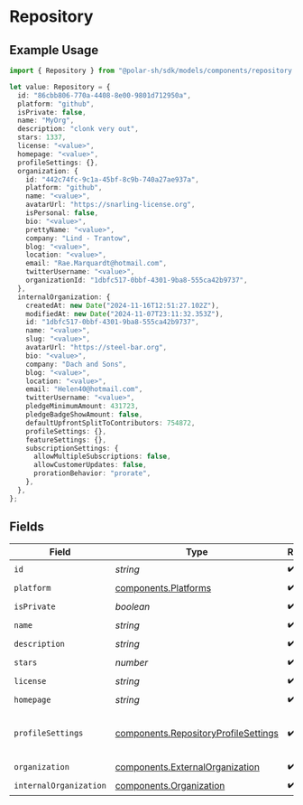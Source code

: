 # Repository

## Example Usage

```typescript
import { Repository } from "@polar-sh/sdk/models/components/repository.js";

let value: Repository = {
  id: "86cbb806-770a-4408-8e00-9801d712950a",
  platform: "github",
  isPrivate: false,
  name: "MyOrg",
  description: "clonk very out",
  stars: 1337,
  license: "<value>",
  homepage: "<value>",
  profileSettings: {},
  organization: {
    id: "442c74fc-9c1a-45bf-8c9b-740a27ae937a",
    platform: "github",
    name: "<value>",
    avatarUrl: "https://snarling-license.org",
    isPersonal: false,
    bio: "<value>",
    prettyName: "<value>",
    company: "Lind - Trantow",
    blog: "<value>",
    location: "<value>",
    email: "Rae.Marquardt@hotmail.com",
    twitterUsername: "<value>",
    organizationId: "1dbfc517-0bbf-4301-9ba8-555ca42b9737",
  },
  internalOrganization: {
    createdAt: new Date("2024-11-16T12:51:27.102Z"),
    modifiedAt: new Date("2024-11-07T23:11:32.353Z"),
    id: "1dbfc517-0bbf-4301-9ba8-555ca42b9737",
    name: "<value>",
    slug: "<value>",
    avatarUrl: "https://steel-bar.org",
    bio: "<value>",
    company: "Dach and Sons",
    blog: "<value>",
    location: "<value>",
    email: "Helen40@hotmail.com",
    twitterUsername: "<value>",
    pledgeMinimumAmount: 431723,
    pledgeBadgeShowAmount: false,
    defaultUpfrontSplitToContributors: 754872,
    profileSettings: {},
    featureSettings: {},
    subscriptionSettings: {
      allowMultipleSubscriptions: false,
      allowCustomerUpdates: false,
      prorationBehavior: "prorate",
    },
  },
};
```

## Fields

| Field                                                                                        | Type                                                                                         | Required                                                                                     | Description                                                                                  | Example                                                                                      |
| -------------------------------------------------------------------------------------------- | -------------------------------------------------------------------------------------------- | -------------------------------------------------------------------------------------------- | -------------------------------------------------------------------------------------------- | -------------------------------------------------------------------------------------------- |
| `id`                                                                                         | *string*                                                                                     | :heavy_check_mark:                                                                           | N/A                                                                                          |                                                                                              |
| `platform`                                                                                   | [components.Platforms](../../models/components/platforms.md)                                 | :heavy_check_mark:                                                                           | N/A                                                                                          |                                                                                              |
| `isPrivate`                                                                                  | *boolean*                                                                                    | :heavy_check_mark:                                                                           | N/A                                                                                          |                                                                                              |
| `name`                                                                                       | *string*                                                                                     | :heavy_check_mark:                                                                           | N/A                                                                                          | MyOrg                                                                                        |
| `description`                                                                                | *string*                                                                                     | :heavy_check_mark:                                                                           | N/A                                                                                          |                                                                                              |
| `stars`                                                                                      | *number*                                                                                     | :heavy_check_mark:                                                                           | N/A                                                                                          | 1337                                                                                         |
| `license`                                                                                    | *string*                                                                                     | :heavy_check_mark:                                                                           | N/A                                                                                          |                                                                                              |
| `homepage`                                                                                   | *string*                                                                                     | :heavy_check_mark:                                                                           | N/A                                                                                          |                                                                                              |
| `profileSettings`                                                                            | [components.RepositoryProfileSettings](../../models/components/repositoryprofilesettings.md) | :heavy_check_mark:                                                                           | Settings for the repository profile                                                          |                                                                                              |
| `organization`                                                                               | [components.ExternalOrganization](../../models/components/externalorganization.md)           | :heavy_check_mark:                                                                           | N/A                                                                                          |                                                                                              |
| `internalOrganization`                                                                       | [components.Organization](../../models/components/organization.md)                           | :heavy_check_mark:                                                                           | N/A                                                                                          |                                                                                              |